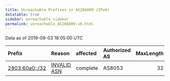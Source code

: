 ```yaml
---
title: Unreachable Prefixes in AS266809 (IPv6)
datatable: true
sidebar: unreachable_sidebar
permalink: unreachable_AS266809-v6.html
---
```


Data as of 2019-08-03 18:05:00 UTC


<div class="datatable-begin"></div>

| Prefix                                                 | Reason                                                                                                 | affected   | Authorized AS   |   MaxLength | Anchor                                         |   unreachable /48s |
|:-------------------------------------------------------|:-------------------------------------------------------------------------------------------------------|:-----------|:----------------|------------:|:-----------------------------------------------|-------------------:|
| [2803:60a0::/32](https://stat.ripe.net/2803:60a0::/32) | [INVALID ASN](https://rpki-validator.ripe.net/announcement-preview?asn=AS266809&prefix=2803:60a0::/32) | complete   | AS8053          |          32 | [LACNIC](unreachable_LACNIC_RPKI_Root-v6.html) |              65536 |

<div class="datatable-end"></div>